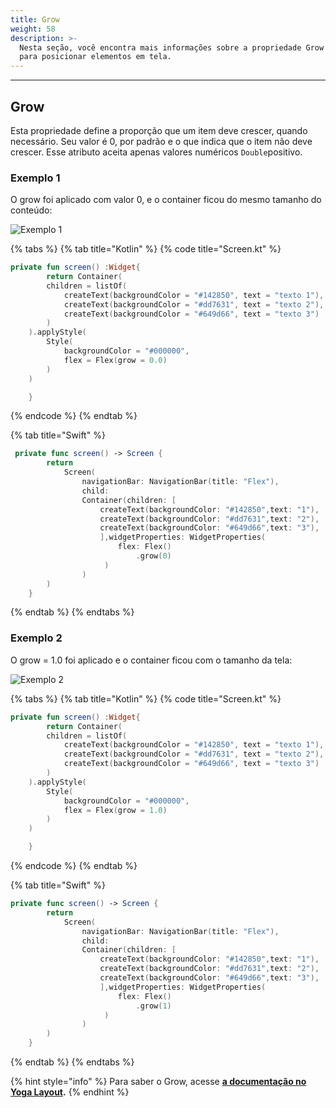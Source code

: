 ```yaml
---
title: Grow
weight: 58
description: >-
  Nesta seção, você encontra mais informações sobre a propriedade Grow utilizada
  para posicionar elementos em tela.
---
```


---

## Grow

Esta propriedade define a proporção que um item deve crescer, quando necessário. Seu valor é 0, por padrão e o que indica que o item não deve crescer. Esse atributo aceita apenas valores numéricos `Double`positivo.

### **Exemplo 1**

O grow  foi aplicado com valor 0, e o container ficou do mesmo tamanho do conteúdo: 

![Exemplo 1](https://lh6.googleusercontent.com/KPNe0Hnad094L8QgkRrDFcAtvAoBSeVvrA3ihurk6vVzGaQyJxSZ6dJtsLCe9gabKeIFEn1eB-465OK_wu7LYk7I7MKKBKEPwaCs4ZoaQDXdxjc2d80VrKBf69dfYX2nOWm7Pi2C)

{% tabs %}
{% tab title="Kotlin" %}
{% code title="Screen.kt" %}
```kotlin
private fun screen() :Widget{
        return Container(
        children = listOf(
            createText(backgroundColor = "#142850", text = "texto 1"),
            createText(backgroundColor = "#dd7631", text = "texto 2"),
            createText(backgroundColor = "#649d66", text = "texto 3")
        )
    ).applyStyle(
        Style(
            backgroundColor = "#000000",
            flex = Flex(grow = 0.0)
        )
    )

    }
```
{% endcode %}
{% endtab %}

{% tab title="Swift" %}
```swift
 private func screen() -> Screen {
        return
            Screen(
                navigationBar: NavigationBar(title: "Flex"),
                child:
                Container(children: [
                    createText(backgroundColor: "#142850",text: "1"),
                    createText(backgroundColor: "#dd7631",text: "2"),
                    createText(backgroundColor: "#649d66",text: "3"),
                    ],widgetProperties: WidgetProperties(
                        flex: Flex()
                            .grow(0)
                     )
                )
        )
    }
```
{% endtab %}
{% endtabs %}

### **Exemplo 2**

O grow = 1.0 foi aplicado e o container ficou com o tamanho da tela:

![Exemplo 2](https://lh4.googleusercontent.com/oFfNtXonnH0zvhYz0-sVnVwHUFbd23JSAdjSKURM9svVKedl3pT51M_lcuvoXQgr8vhTHqjHFK_GCtW9Lpl__c6ybSUsmEvUhNUpg-zgIKYWqQKMLLpxPXSBxaikLGr6541OXLtM)

{% tabs %}
{% tab title="Kotlin" %}
{% code title="Screen.kt" %}
```kotlin
private fun screen() :Widget{
        return Container(
        children = listOf(
            createText(backgroundColor = "#142850", text = "texto 1"),
            createText(backgroundColor = "#dd7631", text = "texto 2"),
            createText(backgroundColor = "#649d66", text = "texto 3")
        )
    ).applyStyle(
        Style(
            backgroundColor = "#000000",
            flex = Flex(grow = 1.0)
        )
    )

    }
```
{% endcode %}
{% endtab %}

{% tab title="Swift" %}
```swift
private func screen() -> Screen {
        return
            Screen(
                navigationBar: NavigationBar(title: "Flex"),
                child:
                Container(children: [
                    createText(backgroundColor: "#142850",text: "1"),
                    createText(backgroundColor: "#dd7631",text: "2"),
                    createText(backgroundColor: "#649d66",text: "3"),
                    ],widgetProperties: WidgetProperties(
                        flex: Flex()
                            .grow(1)
                     )
                )
        )
    }
```
{% endtab %}
{% endtabs %}

{% hint style="info" %}
Para saber o Grow, acesse [**a documentação no Yoga Layout**](https://yogalayout.com/docs/flex/)**.**
{% endhint %}
